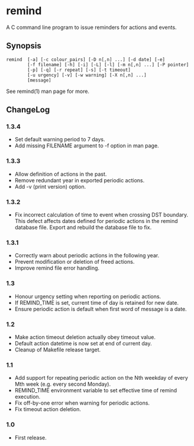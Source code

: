 # remind

A C command line program to issue reminders for actions and events.

## Synopsis

    remind  [-a] [-c colour_pairs] [-D n[,n] ...] [-d date] [-e]
            [-f filename] [-h] [-i] [-L] [-l] [-m n[,n] ...] [-P pointer]
            [-p] [-q] [-r repeat] [-s] [-t timeout]
            [-u urgency] [-v] [-w warning] [-X n[,n] ...]
            [message]

See remind(1) man page for more.

## ChangeLog

### 1.3.4

* Set default warning period to 7 days.
* Add missing FILENAME argument to -f option in man page.

### 1.3.3

* Allow definition of actions in the past.
* Remove redundant year in exported periodic actions.
* Add -v (print version) option.

### 1.3.2

* Fix incorrect calculation of time to event when crossing DST
  boundary. This defect affects dates defined for periodic actions in
  the remind database file. Export and rebuild the database file to
  fix.

### 1.3.1

* Correctly warn about periodic actions in the following year.
* Prevent modification or deletion of freed actions.
* Improve remind file error handling.

### 1.3

* Honour urgency setting when reporting on periodic actions.
* If REMIND_TIME is set, current time of day is retained for new date.
* Ensure periodic action is default when first word of message is a date.

### 1.2

* Make action timeout deletion actually obey timeout value.
* Default action datetime is now set at end of current day.
* Cleanup of Makefile release target.

### 1.1

* Add support for repeating periodic action on the Nth weekday of
  every Mth week (e.g. every second Monday).
* REMIND_TIME environment variable to set effective time of remind execution.
* Fix off-by-one error when warning for periodic actions.
* Fix timeout action deletion.

### 1.0

* First release.
